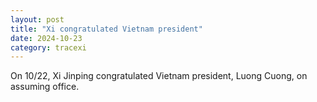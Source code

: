 ```yaml
---
layout: post
title: "Xi congratulated Vietnam president"
date: 2024-10-23
category: tracexi
---
```


On 10/22, Xi Jinping congratulated Vietnam president, Luong Cuong, on assuming office.

